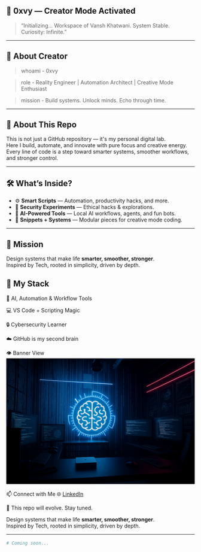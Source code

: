 ## 🚀 0xvy — Creator Mode Activated

> “Initializing... Workspace of Vansh Khatwani. System Stable. Curiosity: Infinite.”

---
## 👾 About Creator

> whoami -
0xvy

> role -
Reality Engineer | Automation Architect | Creative Mode Enthusiast

> mission -
Build systems. Unlock minds. Echo through time.

---

## 🧠 About This Repo

This is not just a GitHub repository — it's my personal digital lab.  
Here I build, automate, and innovate with pure focus and creative energy.  
Every line of code is a step toward smarter systems, smoother workflows, and stronger control.

---

## 🛠️ What’s Inside?

- ⚙️ **Smart Scripts** — Automation, productivity hacks, and more.
- 🔐 **Security Experiments** — Ethical hacks & explorations.
- 🤖 **AI-Powered Tools** — Local AI workflows, agents, and fun bots.
- 🧩 **Snippets + Systems** — Modular pieces for creative mode coding.

---

## 🎯 Mission

Design systems that make life **smarter, smoother, stronger**.  
Inspired by Tech, rooted in simplicity, driven by depth.

## 🧠 My Stack
🧠 AI, Automation & Workflow Tools

💻 VS Code + Scripting Magic

🔒 Cybersecurity Learner 

☁️ GitHub is my second brain

👁️ Banner View  
![Banner](https://github.com/0xvy/0xvy/blob/main/Banner.png)


📫 Connect with Me
🌐 [LinkedIn](https://www.linkedin.com/in/vansh-khatwani-542711329/)

📂 This repo will evolve. Stay tuned.

Design systems that make life **smarter, smoother, stronger**.  
Inspired by Tech, rooted in simplicity, driven by depth.

---
```bash
# Coming soon...
